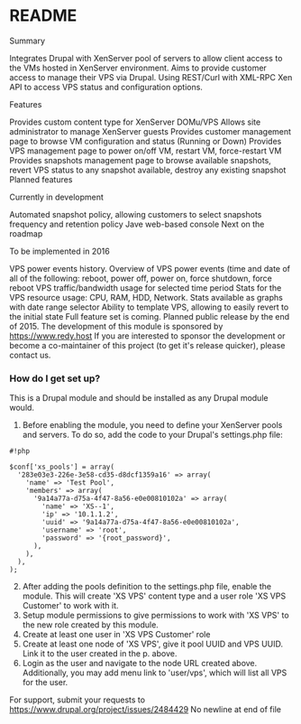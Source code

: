 # README #

Summary

Integrates Drupal with XenServer pool of servers to allow client access to the VMs hosted in XenServer environment.
Aims to provide customer access to manage their VPS via Drupal.
Using REST/Curl with XML-RPC Xen API to access VPS status and configuration options.

Features

Provides custom content type for XenServer DOMu/VPS
Allows site administrator to manage XenServer guests
Provides customer management page to browse VM configuration and status (Running or Down)
Provides VPS management page to power on/off VM, restart VM, force-restart VM
Provides snapshots management page to browse available snapshots, revert VPS status to any snapshot available, destroy any existing snapshot
Planned features

Currently in development

Automated snapshot policy, allowing customers to select snapshots frequency and retention policy
Jave web-based console
Next on the roadmap

To be implemented in 2016

VPS power events history. Overview of VPS power events (time and date of all of the following: reboot, power off, power on, force shutdown, force reboot
VPS traffic/bandwidth usage for selected time period
Stats for the VPS resource usage: CPU, RAM, HDD, Network. Stats available as graphs with date range selector
Ability to template VPS, allowing to easily revert to the initial state
Full feature set is coming. Planned public release by the end of 2015.
The development of this module is sponsored by https://www.redy.host If you are interested to sponsor the development or become a co-maintainer of this project (to get it's release quicker), please contact us.

### How do I get set up? ###

This is a Drupal module and should be installed as any Drupal module would.
1. Before enabling the module, you need to define your XenServer pools and servers. To do so, add the code to your Drupal's settings.php file:

```
#!php

$conf['xs_pools'] = array(
  '283e03e3-226e-3e58-cd35-d8dcf1359a16' => array(
    'name' => 'Test Pool',
    'members' => array(
      '9a14a77a-d75a-4f47-8a56-e0e00810102a' => array(
        'name' => 'XS--1',
        'ip' => '10.1.1.2',
        'uuid' => '9a14a77a-d75a-4f47-8a56-e0e00810102a',
        'username' => 'root',
        'password' => '{root_password}',
      ),
    ),
  ),
);
```
2. After adding the pools definition to the settings.php file, enable the module. This will create 'XS VPS' content type and a user role 'XS VPS Customer' to work with it. 
3. Setup module permissions to give permissions to work with 'XS VPS' to the new role created by this module.
4. Create at least one user in 'XS VPS Customer' role
5. Create at least one node of 'XS VPS', give it pool UUID and VPS UUID. Link it to the user created in the p. above.
6. Login as the user and navigate to the node URL created above. Additionally, you may add menu link to 'user/vps', which will list all VPS for the user.

For support, submit your requests to https://www.drupal.org/project/issues/2484429
 No newline at end of file